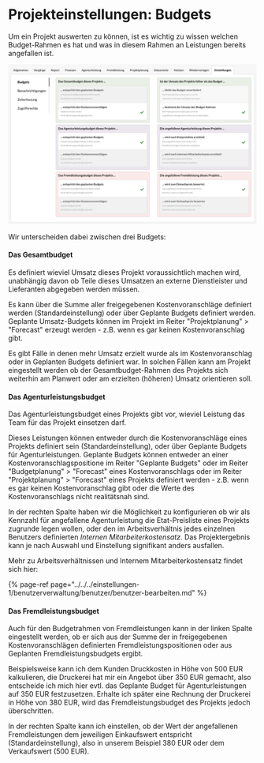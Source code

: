 # Projekteinstellungen: Budgets

Um ein Projekt auswerten zu können, ist es wichtig zu wissen welchen Budget-Rahmen es hat und was in diesem Rahmen an Leistungen bereits angefallen ist.

![](../../../.gitbook/assets/bildschirmfoto-2020-05-24-um-14.16.02.png)

Wir unterscheiden dabei zwischen drei Budgets:

#### Das Gesamtbudget

Es definiert wieviel Umsatz dieses Projekt voraussichtlich machen wird, unabhängig davon ob Teile dieses Umsatzen an externe Dienstleister und Lieferanten abgegeben werden müssen.

Es kann über die Summe aller freigegebenen Kostenvoranschläge definiert werden \(Standardeinstellung\) oder über Geplante Budgets definiert werden. Geplante Umsatz-Budgets können im Projekt im Reiter "Projektplanung" &gt; "Forecast" erzeugt werden - z.B. wenn es gar keinen Kostenvoranschlag gibt.

Es gibt Fälle in denen mehr Umsatz erzielt wurde als im Kostenvoranschlag oder in Geplanten Budgets definiert war. In solchen Fällen kann am Projekt eingestellt werden ob der Gesamtbudget-Rahmen des Projekts sich weiterhin am Planwert oder am erzielten \(höheren\) Umsatz orientieren soll.

#### Das Agenturleistungsbudget

Das Agenturleistungsbudget eines Projekts gibt vor, wieviel Leistung das Team für das Projekt einsetzen darf. 

Dieses Leistungen können entweder durch die Kostenvoranschläge eines Projekts definiert sein \(Standardeinstellung\), oder über Geplante Budgets für Agenturleistungen. Geplante Budgets können entweder an einer Kostenvoranschlagspositione im Reiter "Geplante Budgets" oder im Reiter "Budgetplanung" &gt; "Forecast"  eines Kostenvoranschlags oder im Reiter "Projektplanung" &gt; "Forecast" eines Projekts definiert werden - z.B. wenn es gar keinen Kostenvoranschlag gibt oder die Werte des Kostenvoranschlags nicht realitätsnah sind.

In der rechten Spalte haben wir die Möglichkeit zu konfigurieren ob wir als Kennzahl für angefallene Agenturleistung die Etat-Preisliste eines Projekts zugrunde legen wollen, oder den im Arbeitsverhältnis jedes einzelnen Benutzers definierten _Internen Mitarbeiterkostensatz_. Das Projektergebnis kann je nach Auswahl und Einstellung signifikant anders ausfallen.

Mehr zu Arbeitsverhältnissen und Internem Mitarbeiterkostensatz findet sich hier:

{% page-ref page="../../../einstellungen-1/benutzerverwaltung/benutzer/benutzer-bearbeiten.md" %}



#### Das Fremdleistungsbudget

Auch für den Budgetrahmen von Fremdleistungen kann in der linken Spalte eingestellt werden, ob er sich aus der Summe der in freigegebenen Kostenvoranschlägen definierten Fremdleistungspositionen oder aus Geplanten Fremdleistungsbudgets ergibt.

Beispielsweise kann ich dem Kunden Druckkosten in Höhe von 500 EUR kalkulieren, die Druckerei hat mir ein Angebot über 350 EUR gemacht, also entscheide ich mich hier evtl. das Geplante Budget für Agenturleistungen auf 350 EUR festzusetzen. Erhalte ich später eine Rechnung der Druckerei in Höhe von 380 EUR, wird das Fremdleistungsbudget des Projekts jedoch überschritten.

In der rechten Spalte kann ich einstellen, ob der Wert der angefallenen Fremdleistungen dem jeweiligen Einkaufswert entspricht \(Standardeinstellung\), also in unserem Beispiel 380 EUR oder dem Verkaufswert \(500 EUR\).

